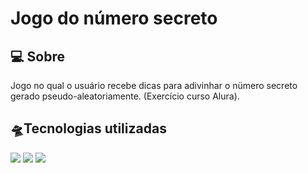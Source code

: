 <h1>Jogo do número secreto</h1>
<h2>💻 Sobre</h2>
<p>Jogo no qual o usuário recebe dicas para adivinhar o nümero secreto gerado pseudo-aleatoriamente. (Exercício curso Alura).</p>
<h2>🛸Tecnologias utilizadas</h2>
<div>
  <img src = "https://img.shields.io/badge/HTML-239120?style=for-the-badge&logo=html5&logoColor=white">
  <img src = "https://img.shields.io/badge/CSS-239120?&style=for-the-badge&logo=css3&logoColor=white">
  <img src = "https://img.shields.io/badge/JavaScript-F7DF1E?style=for-the-badge&logo=JavaScript&logoColor=white">

  
</div>
